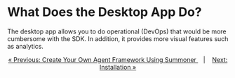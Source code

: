 # What Does the Desktop App Do?

The desktop app allows you to do operational (DevOps) that would be more cumbersome with the SDK. In addition, it provides more visual features such as analytics.

<p align="center">
  <a href="./index.md">&laquo; Previous: Create Your Own Agent Framework Using Summoner </a> &nbsp;&nbsp;&nbsp;|&nbsp;&nbsp;&nbsp; <a href="installation.md">Next: Installation &raquo;</a>
</p>